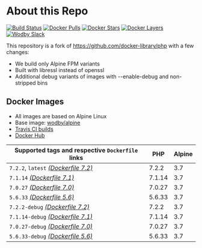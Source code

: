 # About this Repo

[![Build Status](https://travis-ci.org/wodby/base-php.svg?branch=master)](https://travis-ci.org/wodby/base-php)
[![Docker Pulls](https://img.shields.io/docker/pulls/wodby/base-php.svg)](https://hub.docker.com/r/wodby/base-php)
[![Docker Stars](https://img.shields.io/docker/stars/wodby/base-php.svg)](https://hub.docker.com/r/wodby/base-php)
[![Docker Layers](https://images.microbadger.com/badges/image/wodby/base-php.svg)](https://microbadger.com/images/wodby/base-php)
[![Wodby Slack](http://slack.wodby.com/badge.svg)](http://slack.wodby.com)

This repository is a fork of https://github.com/docker-library/php with a few changes:

* We build only Alpine FPM variants
* Built with libressl instead of openssl
* Additional debug variants of images with --enable-debug and non-stripped bins

## Docker Images

* All images are based on Alpine Linux
* Base image: [wodby/alpine](https://github.com/wodby/alpine)
* [Travis CI builds](https://travis-ci.org/wodby/base-php) 
* [Docker Hub](https://hub.docker.com/r/wodby/base-php)

[_(Dockerfile 7.2)_]: https://github.com/wodby/base-php/tree/master/7.2/alpine3.7/fpm/Dockerfile.wodby
[_(Dockerfile 7.1)_]: https://github.com/wodby/base-php/tree/master/7.1/alpine3.7/fpm/Dockerfile.wodby
[_(Dockerfile 7.0)_]: https://github.com/wodby/base-php/tree/master/7.0/alpine3.7/fpm/Dockerfile.wodby
[_(Dockerfile 5.6)_]: https://github.com/wodby/base-php/tree/master/5.6/alpine3.7/fpm/Dockerfile.wodby

| Supported tags and respective `Dockerfile` links | PHP    | Alpine |
| ------------------------------------------------ | ------ | ------ |
| `7.2.2`, `latest` [_(Dockerfile 7.2)_]           | 7.2.2  | 3.7    |
| `7.1.14` [_(Dockerfile 7.1)_]                    | 7.1.14 | 3.7    |
| `7.0.27` [_(Dockerfile 7.0)_]                    | 7.0.27 | 3.7    |
| `5.6.33` [_(Dockerfile 5.6)_]                    | 5.6.33 | 3.7    |
| `7.2.2-debug` [_(Dockerfile 7.2)_]               | 7.2.2  | 3.7    |
| `7.1.14-debug` [_(Dockerfile 7.1)_]              | 7.1.14 | 3.7    |
| `7.0.27-debug` [_(Dockerfile 7.0)_]              | 7.0.27 | 3.7    |
| `5.6.33-debug` [_(Dockerfile 5.6)_]              | 5.6.33 | 3.7    |
